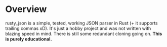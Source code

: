 # Overview
rusty_json is a simple, tested, working JSON parser in Rust (+ it supports trailing commas xD).
It's just a hobby project and was not written with blazing speed in mind. There is still some redundant cloning going on.
**This is purely educational.**
